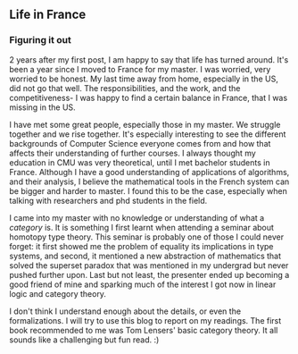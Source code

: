 ## Life in France
### Figuring it out 

2 years after my first post, I am happy to say that life has turned around. It's been a year since I moved to France for my master. 
I was worried, very worried to be honest. My last time away from home, especially in the US, did not go that well. 
The responsibilities, and the work, and the competitiveness- I was happy to find a certain balance in France, that I was missing in the US. 

I have met some great people, especially those in my master. We struggle together and we rise together. It's especially interesting to see the different 
backgrounds of Computer Science everyone comes from and how that affects their understanding of further courses. I always thought my education in CMU was very theoretical, 
until I met bachelor students in France. Although I have a good understanding of applications of algorithms, and their analysis, I believe the mathematical tools in the French system can be bigger and harder to master. I found this to be the case, especially when talking with researchers and phd students in the field. 

I came into my master with no knowledge or understanding of what a *category* is. It is something I first learnt when attending a seminar about homotopy type theory.
This seminar is probably one of those I could never forget: it first showed me the problem of equality its implications in type systems, and second, it mentioned a new abstraction of mathematics that solved the superset paradox that was mentioned in my undergrad but never pushed further upon. Last but not least, the presenter ended up becoming a good friend of mine and sparking much of the interest I got now in linear logic and category theory. 

I don't think I understand enough about the details, or even the formalizations. I will try to use this blog to report on my readings. The first book recommended to me was Tom Lensers' basic category theory. It all sounds like a challenging but fun read. :) 